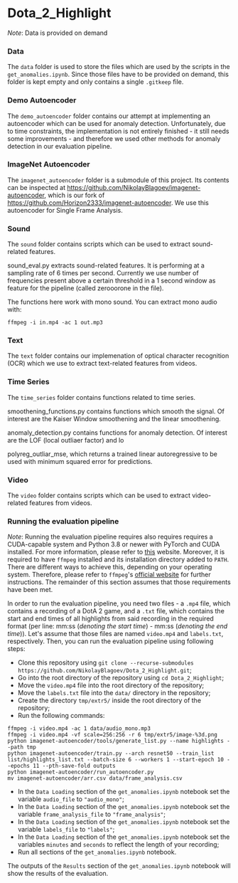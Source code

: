 # Dota_2_Highlight

*Note*: Data is provided on demand

### Data

The `data` folder is used to store the files which are used by the scripts in the `get_anomalies.ipynb`. Since those files have to be provided on demand, this folder is kept empty and only contains a single `.gitkeep` file.

### Demo Autoencoder

The `demo_autoencoder` folder contains our attempt at implementing an autoencoder which can be used for anomaly detection. Unfortunately, due to time constraints, the implementation is not entirely finished - it still needs some improvements - and therefore we used other methods for anomaly detection in our evaluation pipeline.

### ImageNet Autoencoder

The `imagenet_autoencoder` folder is a submodule of this project. Its contents can be inspected at https://github.com/NikolayBlagoev/imagenet-autoencoder, which is our fork of https://github.com/Horizon2333/imagenet-autoencoder. We use this autoencoder for Single Frame Analysis.

### Sound

The `sound` folder contains scripts which can be used to extract sound-related features.

sound_eval.py extracts sound-related features. It is performing at a sampling rate of 6 times per second. Currently we use number of frequencies present above a certain threshold in a 1 second window as feature for the pipeline (called zerooorone in the file).

The functions here work with mono sound. You can extract mono audio with:
```
ffmpeg -i in.mp4 -ac 1 out.mp3
```

### Text

The `text` folder contains our implemenation of optical character recognition (OCR) which we use to extract text-related features from videos.

### Time Series

The `time_series` folder contains functions related to time series. 

smoothening_functions.py contains functions which smooth the signal. Of interest are the Kaiser Window smoothening and the linear smoothening.

anomaly_detection.py contains functions for anomaly detection. Of interest are the LOF (local outliaer factor) and lo

polyreg_outliar_mse, which returns a trained linear autoregressive to be used with minimum squared error for predictions.

### Video

The `video` folder contains scripts which can be used to extract video-related features from videos.

### Running the evaluation pipeline

*Note*: Running the evaluation pipeline requires also requires requires a CUDA-capable system and Python 3.8 or newer with PyTorch and CUDA installed. For more information, please refer to [this](https://pytorch.org/get-started/locally/) website. Moreover, it is required to have `ffmpeg` installed and its installation directory added to `PATH`. There are different ways to achieve this, depending on your operating system. Therefore, please refer to `ffmpeg`'s [official website](https://ffmpeg.org/) for further instructions. The remainder of this section assumes that those requirements have been met.

In order to run the evaluation pipeline, you need two files - a `.mp4` file, which contains a recording of a DotA 2 game, and a `.txt` file, which contains the start and end times of all highlights from said recording in the required format (per line: mm:ss (*denoting the start time*) - mm:ss (*denoting the end time*)). Let's assume that those files are named `video.mp4` and `labels.txt`, respectively. Then, you can run the evaluation pipeline using following steps:

- Clone this repository using `git clone --recurse-submodules https://github.com/NikolayBlagoev/Dota_2_Highlight.git`;
- Go into the root directory of the repository using `cd Dota_2_Highlight`;
- Move the `video.mp4` file into the root directory of the repository;
- Move the `labels.txt` file into the `data/` directory in the repository;
- Create the directory `tmp/extr5/` inside the root directory of the repository;
- Run the following commands:
```
ffmpeg -i video.mp4 -ac 1 data/audio_mono.mp3
ffmpeg -i video.mp4 -vf scale=256:256 -r 6 tmp/extr5/image-%3d.png
python imagenet-autoencoder/tools/generate_list.py --name highlights --path tmp
python imagenet-autoencoder/train.py --arch resnet50 --train_list list/highlights_list.txt --batch-size 6 --workers 1 --start-epoch 10 --epochs 11 --pth-save-fold outputs 
python imagenet-autoencoder/run_autoencoder.py
mv imagenet-autoencoder/arr.csv data/frame_analysis.csv
```
- In the `Data Loading` section of the `get_anomalies.ipynb` notebook set the variable `audio_file` to `"audio_mono"`;
- In the `Data Loading` section of the `get_anomalies.ipynb` notebook set the variable `frame_analysis_file` to `"frame_analysis"`;
- In the `Data Loading` section of the `get_anomalies.ipynb` notebook set the variable `labels_file` to `"labels"`;
- In the `Data Loading` section of the `get_anomalies.ipynb` notebook set the variables `minutes` and `seconds` to reflect the length of your recording;
- Run all sections of the `get_anomalies.ipynb` notebook.

The outputs of the `Results` section of the `get_anomalies.ipynb` notebook will show the results of the evaluation.
